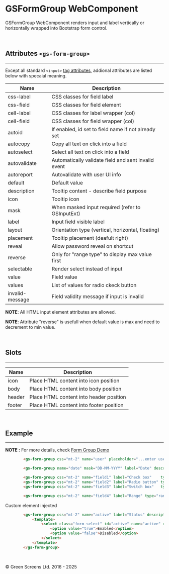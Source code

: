 # GSFormGroup WebComponent
 
GSFormGroup WebComponent renders input and label vertically or horizontally wrapped into Bootstrap form control.
 
<br>
 
## Attributes ```<gs-form-group>```
---

Except all standard ```<input>``` [tag attributes](https://developer.mozilla.org/en-US/docs/Web/HTML/Element/input#list), addional attributes are listed below with specaial meaning.

 
| Name               | Description                                              |
|--------------------|----------------------------------------------------------|
| css-label          | CSS classes for field label                              |
| css-field          | CSS classes for field element                            |
| cell-label         | CSS classes for label wrapper (col)                      |
| cell-field         | CSS classes for field wrapper (col)                      |
| autoid             | If enabled, id set to field name if not already set      |
| autocopy           | Copy all text on click into a field                      |
| autoselect         | Select all text on click into a field                    |
| autovalidate       | Automatically validate field and sent invalid event      |
| autoreport         | Autovalidate with user UI info                           |
| default            | Default value                                            |
| description        | Tooltip content - describe field purpose                 |
| icon               | Tooltip icon                                             |
| mask               | When masked input required (refer to GSInputExt)         |
| label              | Input field visible label                                |
| layout             | Orientation type (vertical, horizontal, floating)        |
| placement          | Tooltip placement (deafult right)                        |
| reveal             | Allow password reveal on shortcut                        |
| reverse            | Only for "range type" to display max value first         |
| selectable         | Render select instead of input                           |
| value              | Field value                                              |
| values             | List of values for radio ckeck button                    |
| invalid-message    | Field validity message if input is invalid               |

**NOTE**: All HTML input element attributes are allowed.

**NOTE**: Attribute "reverse" is usefull when default value is max and need to decrement to min value.

<br>
 
## Slots
---

| Name               | Description                                              |
|--------------------|----------------------------------------------------------|
| icon               | Place HTML content into icon position                    |
| body               | Place HTML content into body position                    |
| header             | Place HTML content into header position                  |
| footer             | Place HTML content into footer position                  |

<br>

## Example
---
 
**NOTE :**
For more details, check [Form Group Demo](../../demos/formgroup.html)
 
```html
        <gs-form-group css="mt-2" name="user" placeholder="...enter user name" label="Date" description="Login user"></gs-form-group>

        <gs-form-group name="date" mask="DD-MM-YYYY" label="Date" description="Masked date input"></gs-form-group>

        <gs-form-group css="mt-2" name="field1" label="Check box"    type="checkbox" checked></gs-form-group>
        <gs-form-group css="mt-2" name="field2" label="Radio button" type="radio" checked></gs-form-group>
        <gs-form-group css="mt-2" name="field3" label="Switch box"   type="switch" checked></gs-form-group>

        <gs-form-group css="mt-2" name="field4" label="Range" type="range" min="0" max="100" step="2"></gs-form-group>
```

Custom element injected
```html
        <gs-form-group css="mt-2" name="active" label="Status" description="test">
            <template>
                <select class="form-select" id="active" name="active" required>
                    <option value="true">Enabled</option>
                    <option value="false">Disabled</option>
                </select>
            </template>
        </gs-form-group>
```

<br>

&copy; Green Screens Ltd. 2016 - 2025
